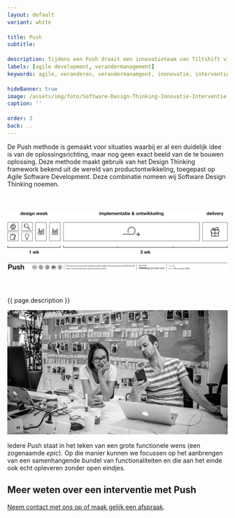 ```yaml
---
layout: default
variant: white

title: Push
subtitle: 

description: Tijdens een Push draait een innovatieteam van Tiltshift vier weken lang dagelijks mee op de werkvloer. In co-creatie en op basis van directe feedback van de mensen die onze software gebruiken maken ze ter plekke aanpassingen.
labels: [agile development, verandermanagement]
keywords: agile, veranderen, verandermanamgent, innnovatie, interventie, software interventie

hideBanner: true
image: /assets/img/foto/Software-Design-Thinking-Innovatie-Interventie.jpg
caption: ''

order: 3
back: ..
---
```

De Push methode is gemaakt voor situaties waarbij er al een duidelijk idee is van de oplossingsrichting, maar nog geen exact beeld van de te bouwen oplossing. Deze methode maakt gebruik van het Design Thinking framework bekend uit de wereld van productontwikkeling, toegepast op Agile Software Development. Deze combinatie nomeen wij Software Design Thinking noemen.

<div class="plane">
    <div class="container-md">
<img style="margin: 40px 0; max-width: 100%" src="/assets/img/foto/Push-Methode-Tiltshift.png">
  </div>
</div>

<p>{{ page.description }}</p>

<div class="article-image">
    <img src="/assets/img/foto/Software-Design-Thinking-Innovatie-Interventie.jpg">
</div>

<p>Iedere Push staat in het teken van een grote functionele wens (een zogenaamde <em>epic</em>). Op die manier kunnen we focussen op het aanbrengen van een samenhangende bundel van functionaliteiten en die aan het einde ook echt opleveren zonder open eindjes.</p>

## Meer weten over een interventie met Push
[Neem contact met ons op of maak gelijk een afspraak](/intake-en-advies).
